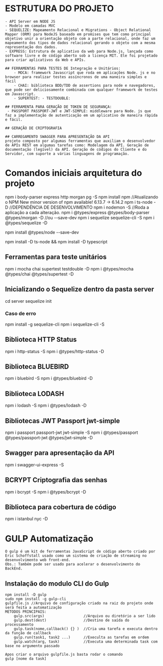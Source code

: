 # ESTRUTURA DO PROJETO
    - API Server em NODE JS 
    - Modelo em camadas MVC 
    - SEQUELIZE: Mapeamento Relacional e Migrations - Object Relational Mapper (ORM) para NodeJS baseado em promises que tem como principal objetivo unir a orientação objeto com a parte relacional, onde faz um mapeamento dos tipos de dados relacional gerando o objeto com a mesma representação dos dados.
    - EXPRESS: Estrutura de aplicativo da web para Node.js, lançada como software livre e de código aberto sob a licença MIT. Ele foi projetado para criar aplicativos da Web e APIs.

    ## FERRAMENTAS PARA TESTES DE Integração e Unitários:
        - MOCA: framework Javascript que roda em aplicações Node. js e no browser para realizar testes assíncronos de uma maneira simples e fácil
        - CHAI: biblioteca BDD/TDD de assertions para node e navegadores, que pode ser deliciosamente combinada com qualquer framework de testes em Javascript.
        - SUPERTEST: - TESTDOUBLE:

    ## FERRAMENTA PARA GERAÇÃO DE TOKEN DE SEGURANÇA:
     - PASSPORT PASSPORT-JWT e JWT-SIMPLE: middleware para Node. js que faz a implementação de autenticação em um aplicativo de maneira rápida e fácil.

    ## GERAÇÃO DE CRIPTOGRAFIA

    ## CARREGAMENTO SWAGGER PARA APRESENTAÇÃO DA API
    projeto composto por algumas ferramentas que auxiliam o desenvolvedor de APIs REST em algumas tarefas como: Modelagem da API. Geração de documentação (legível) da API. Geração de códigos do Cliente e do Servidor, com suporte a várias linguagens de programação.
    
# Comandos iniciais arquitetura do projeto
npm i body-parser express http morgan pg -S
npm install npm     //Atualizando o NPM  New minor version of npm available! 6.13.7 → 6.14.2
npm i ts-node -D    //DEPENDÊNCIA DE DESENVOLVIMENTO
npm i nodemon -S //Roda a aplicação a cada alteração.
npm i @types/express @types/body-parser @types/morgan -D //ou --save-dev
npm i sequelize sequelize-cli -S 
npm i @types/sequelize -D

npm install @types/node --save-dev

npm install -D ts-node && npm install -D typescript

## Ferramentas para teste unitários
npm i mocha chai supertest testdouble -D
npm i @types/mocha @types/chai @types/supertest -D

## Inicializando o Sequelize dentro da pasta server
cd server
sequelize init
### Caso de erro
npm install -g sequelize-cli
npm i sequelize-cli -S

## Biblioteca HTTP Status
npm i http-status -S
npm i @types/http-status -D

## Biblioteca BLUEBIRD
npm i bluebird -S
npm i @types/bluebird -D

## Biblioteca LODASH
npm i lodash -S
npm i @types/lodash -D

## Bibliotecas JWT Passport jwt-simple
npm i passport passport-jwt jwt-simple -S
npm i @types/passport @types/passport-jwt @types/jwt-simple -D

## Swagger para apresentação da API
npm i swagger-ui-express -S

## BCRYPT Criptografia das senhas
npm i bcrypt -S
npm i @types/bcrypt -D

## Biblioteca para cobertura de código
npm i istanbul nyc -D


# GULP Automatização
    O gulp é um kit de ferramentas JavaScript de código aberto criado por Eric Schoffstall usado como um sistema de criação de streaming no desenvolvimento web front-end.
    Obs.: Também pode ser usado para acelerar o desenvolvimento do BackEnd.

## Instalação do modulo CLI do Gulp
    npm install -D gulp
    sudo npm install -g gulp-cli
    gulpfile.js //Arquivo de configuração criado na raiz do projeto onde será feita a automatização
    METODOS PRINCIPAIS: 
        gulp.src(args)                  //Arquivo ou diretório a ser lido
        gulp.dest(dest)                 //Destino de saída do processamento
        gulp.task(nome,callback() {} )  //Cria uma tarefa e executa dentro da função de callback
        gulp.run(task1, task2 ...)      //Execulta as tarefas em ordem
        gulp.watch(arg, task)           //Executa uma determinada task com base no argumento passado

    Apos criar o arquivo gulpfile.js basta rodar o comando 
    gulp [nome da task]